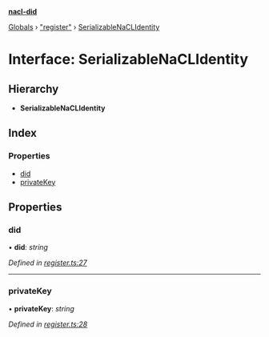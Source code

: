 **[nacl-did](../README.md)**

[Globals](../globals.md) › ["register"](../modules/_register_.md) › [SerializableNaCLIdentity](_register_.serializablenaclidentity.md)

# Interface: SerializableNaCLIdentity

## Hierarchy

* **SerializableNaCLIdentity**

## Index

### Properties

* [did](_register_.serializablenaclidentity.md#did)
* [privateKey](_register_.serializablenaclidentity.md#privatekey)

## Properties

###  did

• **did**: *string*

*Defined in [register.ts:27](https://github.com/uport-project/nacl-did/blob/450728f/src/register.ts#L27)*

___

###  privateKey

• **privateKey**: *string*

*Defined in [register.ts:28](https://github.com/uport-project/nacl-did/blob/450728f/src/register.ts#L28)*